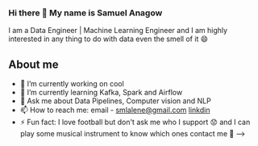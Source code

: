 ### Hi there 👋 My name is Samuel Anagow 

I am a Data Engineer | Machine Learning Engineer and I am highly interested in any thing to do with data even the smell of it 😄 


## About me
- 🔭 I’m currently working on cool
- 🌱 I’m currently learning Kafka, Spark and Airflow
- 💬 Ask me about Data Pipelines, Computer vision and NLP
- 📫 How to reach me: email - smlalene@gmail.com [linkdin](https://www.linkedin.com/in/samuel-anagow-230309215/)
- ⚡ Fun fact: I love football but don't ask me who I support 😟 and I can play some musical instrument to know which ones contact me 🙂
-->

